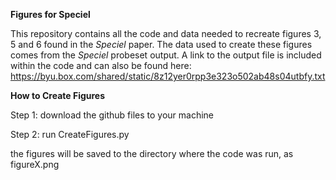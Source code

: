 **Figures for Speciel**

This repository contains all the code and data needed to recreate figures 3, 5 and 6 found in the _Speciel_ paper. The data used to create these figures comes from the _Speciel_ probeset output. A link to the output file is included within the code and can also be found here: https://byu.box.com/shared/static/8z12yer0rpp3e323o502ab48s04utbfy.txt

**How to Create Figures**

Step 1: download the github files to your machine

Step 2: run CreateFigures.py

the figures will be saved to the directory where the code was run, as figureX.png

